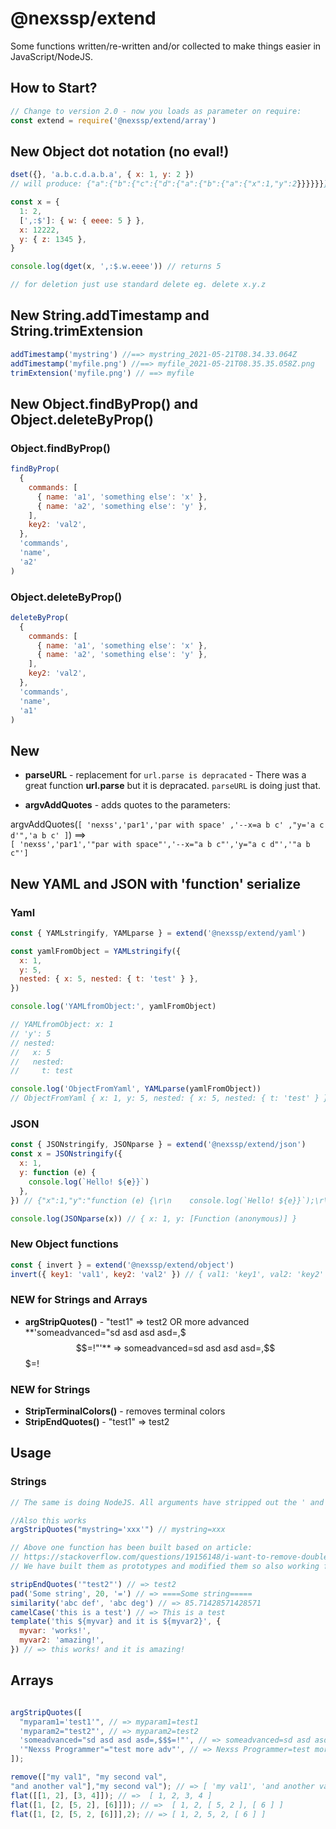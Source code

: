 # @nexssp/extend

Some functions written/re-written and/or collected to make things easier in JavaScript/NodeJS.

## How to Start?

```js
// Change to version 2.0 - now you loads as parameter on require:
const extend = require('@nexssp/extend/array')
```

## New Object dot notation (no eval!)

```js
dset({}, 'a.b.c.d.a.b.a', { x: 1, y: 2 })
// will produce: {"a":{"b":{"c":{"d":{"a":{"b":{"a":{"x":1,"y":2}}}}}}}}

const x = {
  1: 2,
  [',:$']: { w: { eeee: 5 } },
  x: 12222,
  y: { z: 1345 },
}

console.log(dget(x, ',:$.w.eeee')) // returns 5

// for deletion just use standard delete eg. delete x.y.z
```

## New String.addTimestamp and String.trimExtension

```js
addTimestamp('mystring') //==> mystring_2021-05-21T08.34.33.064Z
addTimestamp('myfile.png') //==> myfile_2021-05-21T08.35.35.058Z.png
trimExtension('myfile.png') // ==> myfile
```

## New Object.findByProp() and Object.deleteByProp()

### Object.findByProp()

```js
findByProp(
  {
    commands: [
      { name: 'a1', 'something else': 'x' },
      { name: 'a2', 'something else': 'y' },
    ],
    key2: 'val2',
  },
  'commands',
  'name',
  'a2'
)
```

### Object.deleteByProp()

```js
deleteByProp(
  {
    commands: [
      { name: 'a1', 'something else': 'x' },
      { name: 'a2', 'something else': 'y' },
    ],
    key2: 'val2',
  },
  'commands',
  'name',
  'a1'
)
```

## New

- **parseURL** - replacement for `url.parse is depracated` - There was a great function **url.parse** but it is depracated. `parseURL` is doing just that.

- **argvAddQuotes** - adds quotes to the parameters:

argvAddQuotes(`[ 'nexss','par1','par with space' ,'--x=a b c' ,"y='a c d'",'a b c' ]`) ==>  
`[ 'nexss','par1','"par with space"','--x="a b c"','y="a c d"','"a b c"']`

## New YAML and JSON with 'function' serialize

### Yaml

```js
const { YAMLstringify, YAMLparse } = extend('@nexssp/extend/yaml')

const yamlFromObject = YAMLstringify({
  x: 1,
  y: 5,
  nested: { x: 5, nested: { t: 'test' } },
})

console.log('YAMLfromObject:', yamlFromObject)

// YAMLfromObject: x: 1
// 'y': 5
// nested:
//   x: 5
//   nested:
//     t: test

console.log('ObjectFromYaml', YAMLparse(yamlFromObject))
// ObjectFromYaml { x: 1, y: 5, nested: { x: 5, nested: { t: 'test' } } }
```

### JSON

```js
const { JSONstringify, JSONparse } = extend('@nexssp/extend/json')
const x = JSONstringify({
  x: 1,
  y: function (e) {
    console.log(`Hello! ${e}}`)
  },
}) // {"x":1,"y":"function (e) {\r\n    console.log(`Hello! ${e}}`);\r\n  }"}

console.log(JSONparse(x)) // { x: 1, y: [Function (anonymous)] }
```

### New Object functions

```js
const { invert } = extend('@nexssp/extend/object')
invert({ key1: 'val1', key2: 'val2' }) // { val1: 'key1', val2: 'key2' }
```

### NEW for Strings and Arrays

- **argStripQuotes()** - "test1" => test2 OR more advanced **'someadvanced="sd asd asd asd=,$$$=!"'** => someadvanced=sd asd asd asd=,$$$=!

### NEW for Strings

- **StripTerminalColors()** - removes terminal colors
- **StripEndQuotes()** - "test1" => test2

## Usage

### Strings

```js
// The same is doing NodeJS. All arguments have stripped out the ' and " begining and end.

//Also this works
argStripQuotes("mystring='xxx'") // mystring=xxx

// Above one function has been built based on article:
// https://stackoverflow.com/questions/19156148/i-want-to-remove-double-quotes-from-a-string
// We have built them as prototypes and modified them so also working for arrays.

stripEndQuotes('"test2"') // => test2
pad('Some string', 20, '=') // => ====Some string=====
similarity('abc def', 'abc deg') // => 85.71428571428571
camelCase('this is a test') // => This is a test
template('this ${myvar} and it is ${myvar2}', {
  myvar: 'works!',
  myvar2: 'amazing!',
}) // => this works! and it is amazing!
```

## Arrays

```js

argStripQuotes([
  "myparam1='test1'", // => myparam1=test1
  'myparam2="test2"', // => myparam2=test2
  'someadvanced="sd asd asd asd=,$$$=!"', // => someadvanced=sd asd asd asd=,$$$=!
  '"Nexss Programmer"="test more adv"', // => Nexss Programmer=test more adv
]);

remove(["my val1", "my second val",
"and another val"],"my second val"); // => [ 'my val1', 'and another val' ]
flat([[1, 2], [3, 4]]); // =>  [ 1, 2, 3, 4 ]
flat([1, [2, [5, 2], [6]]]); // =>  [ 1, 2, [ 5, 2 ], [ 6 ] ]
flat([1, [2, [5, 2, [6]]],2); // => [ 1, 2, 5, 2, [ 6 ] ]

```
